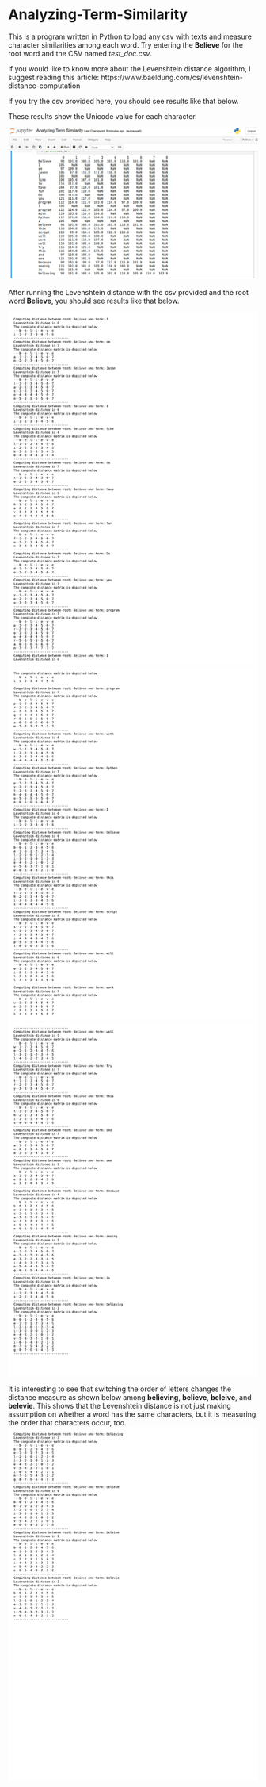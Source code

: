 # Analyzing-Term-Similarity
<p>This is a program written in Python to load any csv with texts and measure character similarities among each word. Try entering the <strong>Believe</strong> for the root word and the CSV named <em>test_doc.csv</em>.</p>
<p>If you would like to know more about the Levenshtein distance algorithm, I suggest reading this article: https://www.baeldung.com/cs/levenshtein-distance-computation</p>
<p>If you try the csv provided here, you should see results like that below.</p>
<p>These results show the Unicode value for each character.</p>
<img src="https://raw.githubusercontent.com/JasonScottSchneider/Analyzing-Term-Similarity/master/documentation/results1.jpg" />
<p>After running the Levenshtein distance with the csv provided and the root word <strong>Believe</strong>, you should see results like that below.</p>
<img src="https://raw.githubusercontent.com/JasonScottSchneider/Analyzing-Term-Similarity/master/documentation/results2_1.jpg" />
<img src="https://raw.githubusercontent.com/JasonScottSchneider/Analyzing-Term-Similarity/master/documentation/results2_2.jpg" />
<img src="https://raw.githubusercontent.com/JasonScottSchneider/Analyzing-Term-Similarity/master/documentation/results2_3.jpg" />
<p>It is interesting to see that switching the order of letters changes the distance measure as shown below among <strong>believing</strong>, <strong>believe</strong>, <strong>beleive</strong>, and <strong>belevie</strong>. This shows that the Levenshtein distance is not just making assumption on whether a word has the same characters, but it is measuring the order that characters occur, too.
<img src="https://raw.githubusercontent.com/JasonScottSchneider/Analyzing-Term-Similarity/master/documentation/results3.jpg" />

